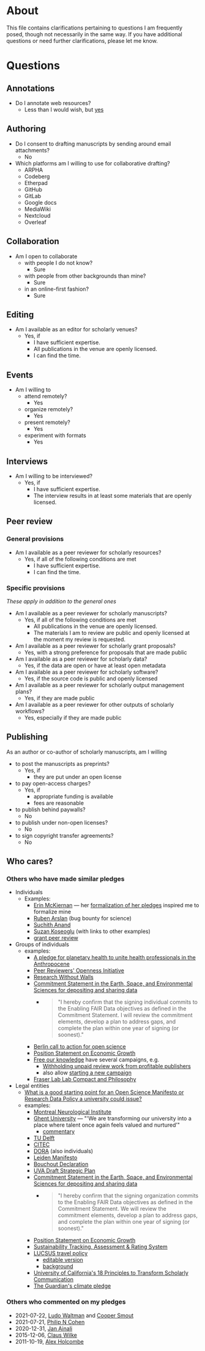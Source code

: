 # About

This file contains clarifications pertaining to questions I am frequently posed, though not necessarily in the same way. If you have additional questions or need further clarifications, please let me know.

# Questions

## Annotations

* Do I annotate web resources?
  - Less than I would wish, but [yes](https://hypothes.is/users/Daniel_Mietchen)

## Authoring

* Do I consent to drafting manuscripts by sending around email attachments?
  - No
* Which platforms am I willing to use for collaborative drafting?
  - ARPHA
  - Codeberg
  - Etherpad
  - GitHub
  - GitLab
  - Google docs
  - MediaWiki
  - Nextcloud
  - Overleaf


## Collaboration

* Am I open to collaborate 
  - with people I do not know?
    - Sure
  - with people from other backgrounds than mine?
    - Sure
  - in an online-first fashion?
    - Sure


## Editing

* Am I available as an editor for scholarly venues?
  - Yes, if
    - I have sufficient expertise.
    - All publications in the venue are openly licensed.
    - I can find the time.

## Events

* Am I willing to 
  - attend remotely?
    - Yes
  - organize remotely?
    - Yes
  - present remotely?
    - Yes
  - experiment with formats
    - Yes

## Interviews

* Am I willing to be interviewed?
  - Yes, if
    - I have sufficient expertise.
    - The interview results in at least some materials that are openly licensed.

## Peer review

### General provisions

* Am I available as a peer reviewer for scholarly resources?
  - Yes, if all of the following conditions are met
    - I have sufficient expertise.
    - I can find the time.

### Specific provisions

*These apply in addition to the general ones*

* Am I available as a peer reviewer for scholarly manuscripts?
  - Yes, if all of the following conditions are met
    - All publications in the venue are openly licensed.
    - The materials I am to review are public and openly licensed at the moment my review is requested.
* Am I available as a peer reviewer for scholarly grant proposals?
  - Yes, with a strong preference for proposals that are made public
* Am I available as a peer reviewer for scholarly data?
  - Yes, if the data are open or have at least open metadata
* Am I available as a peer reviewer for scholarly software?
  - Yes, if the source code is public and openly licensed
* Am I available as a peer reviewer for scholarly output management plans?
  - Yes, if they are made public
* Am I available as a peer reviewer for other outputs of scholarly workflows?
  - Yes, especially if they are made public

## Publishing

As an author or co-author of scholarly manuscripts, am I willing
  - to post the manuscripts as preprints?
    - Yes, if
      - they are put under an open license
  - to pay open-access charges?
    - Yes, if 
      - appropriate funding is available
      - fees are reasonable
  - to publish behind paywalls?
    - No  
  - to publish under non-open licenses?
    - No  
  - to sign copyright transfer agreements?
    - No

## Who cares?

### Others who have made similar pledges

* Individuals
  - Examples:
    - [Erin McKiernan](https://twitter.com/emckiernan13/status/668885842094522369) &mdash; her [formalization of her pledges](https://emckiernan.wordpress.com/pledge/) inspired me to formalize mine
    - [Ruben Arslan](https://rubenarslan.github.io/bug_bounty.html) (bug bounty for science)
    - [Suchith Anand](https://opensourcegeospatial.icaci.org/2017/07/the-pledge-i-support-open-principles-for-science-and-education-for-building-a-better-world-for-everyone/)
    - [Suzan Koseoglu](https://differentreadings.com/2015/12/01/an-open-pledge/) (with links to other examples)
    - [grant peer review](https://ask-open-science.org/835)
* Groups of individuals
  - examples:
    - [A pledge for planetary health to unite health professionals in the Anthropocene](https://doi.org/10.1016/S0140-6736(20)32039-0)
    - [Peer Reviewers' Openness Initiative](https://opennessinitiative.org/)
    - [Research Without Walls](http://www.researchwithoutwalls.org/451)
    - [Commitment Statement in the Earth, Space, and Environmental Sciences for depositing and sharing data](http://www.copdess.org/enabling-fair-data-project/commitment-to-enabling-fair-data-in-the-earth-space-and-environmental-sciences/)
      - > "I hereby confirm that the signing individual commits to the Enabling FAIR Data objectives as defined in the Commitment Statement. I will review the commitment elements, develop a plan to address gaps, and complete the plan within one year of signing (or soonest)."
    - [Berlin call to action for open science](https://en.wikiversity.org/wiki/Wikimedia_Deutschland/Open_Science_Fellows_Program/Berlin_Call_to_Action)
    - [Position Statement on Economic Growth](https://steadystate.org/act/sign-the-position/endorsements-and-signatures/view-all-individual-signatures/)
    - [Free our knowledge](https://www.freeourknowledge.org) have several campaigns, e.g.
      - [Withholding unpaid review work from profitable publishers](https://github.com/FreeOurKnowledge/discussion/issues/9)
      - also allow [starting a new campaign](https://www.freeourknowledge.org/campaign/create-your-own-campaign)
    - [Fraser Lab Lab Compact and Philosophy](https://fraserlab.com/compact/)
* Legal entities
  - [What is a good starting point for an Open Science Manifesto or Research Data Policy a university could issue?](https://ask-open-science.org/1060)
  - examples:
    - [Montreal Neurological Institute](https://openscienceneuro.org/)
    - [Ghent University](https://www.ugent.be/en/news-events/ghent-university-talent-rat-race-transformation-career-evaluation-model.htm) &mdash; "'We are transforming our university into a place where talent once again feels valued and nurtured’"
      - [commentary](https://www.insidehighered.com/news/2019/01/23/ghent-university-belgium-embraces-new-approach-faculty-evaluation-less-focused#.XE6ivx11n2k.twitter)
    - [TU Delft](https://doi.org/10.4233/uuid:f2faff07-408f-4cec-bd87-0919c9e4c26f)
    - [CITEC](https://www.cit-ec.de/en/open-science/manifesto)
    - [DORA](https://sfdora.org/signers/) (also individuals)
    - [Leiden Manifesto](http://www.leidenmanifesto.org/)
    - [Bouchout Declaration](http://www.bouchoutdeclaration.org/signatories/organizations/)
    - [UVA Draft Strategic Plan](https://bov.virginia.edu/system/files/public/meetings/190524_Draft%20Strategic%20Plan.pdf)
    - [Commitment Statement in the Earth, Space, and Environmental Sciences for depositing and sharing data](http://www.copdess.org/enabling-fair-data-project/commitment-to-enabling-fair-data-in-the-earth-space-and-environmental-sciences/)
      - > "I hereby confirm that the signing organization commits to the Enabling FAIR Data objectives as defined in the Commitment Statement. We will review the commitment elements, develop a plan to address gaps, and complete the plan within one year of signing (or soonest)."
    - [Position Statement on Economic Growth](https://steadystate.org/act/sign-the-position/endorsements-and-signatures/organization-list/)
    - [Sustainability Tracking, Assessment & Rating System](https://stars.aashe.org/)
    - [LUCSUS travel policy](http://web.archive.org/web/20191207070441/https://www.lucsus.lu.se/article/lucsus-presents-new-travel-policy-to-reduce-work-related-emissions)
      - [editable version](https://docs.google.com/document/d/1ZVRjoQAzWsx4e9okCP00d9rvXA28776hgiNTjZaDYko/edit)
      - [background](http://web.archive.org/web/20190717041419/http://www.kimnicholas.com/academics-flying-less.html)
    - [University of California's 18 Principles to Transform Scholarly Communication](https://senate.universityofcalifornia.edu/_files/committees/ucolasc/scholcommprinciples-20180425.pdf)
    - [The Guardian's climate pledge](https://www.theguardian.com/environment/ng-interactive/2019/oct/16/the-guardians-climate-pledge-2019)

### Others who commented on my pledges

- 2021-07-22, [Ludo Waltman](https://twitter.com/LudoWaltman/status/1418083484686553092) and [Cooper Smout](https://twitter.com/CoopSmout/status/1418086715390976004)
- 2021-07-21, [Philip N Cohen](https://twitter.com/familyunequal/status/1417892076331667458)
- 2020-12-31, [Jan Ainali](https://twitter.com/Jan_Ainali/status/1344733775318671362)
- 2015-12-06, [Claus Wilke](https://twitter.com/ClausWilke/status/673645194445647872)
- 2011-10-19, [Alex Holcombe](https://twitter.com/ceptional/status/126584845005635584)
